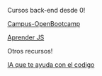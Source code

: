 Cursos back-end desde 0!

[Campus-OpenBootcamp](https://campus.open-bootcamp.com)

[Aprender JS](https://aprendejavascript.dev)


Otros recursos!

[IA que te ayuda con el codigo](https://beta.openai.com/playground)

